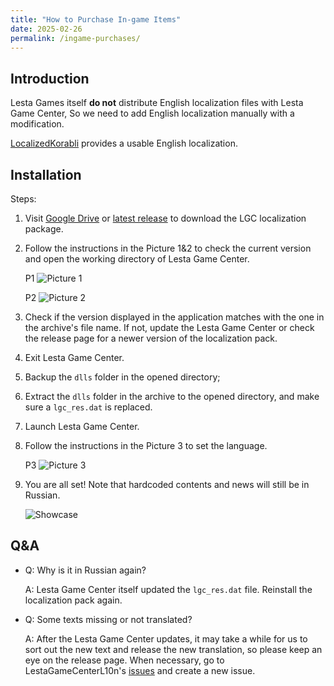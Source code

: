 ```yaml
---
title: "How to Purchase In-game Items"
date: 2025-02-26
permalink: /ingame-purchases/
---
```


## Introduction

Lesta Games itself **do not** distribute English localization files with Lesta Game Center, So we need to add English localization manually with a modification.

[LocalizedKorabli](https://github.com/LocalizedKorabli) provides a usable English localization.

## Installation

Steps:

1. Visit [Google Drive](https://drive.google.com/file/d/1XtSlaVIqykIAi7GhV4IjB4FnMIStIgmZ) or [latest release](https://github.com/LocalizedKorabli/LestaGameCenterL10n/releases/latest) to download the LGC localization package.

2. Follow the instructions in the Picture 1&2 to check the current version and open the working directory of Lesta Game Center.
    
    P1
    ![Picture 1](/en/assets/set-english-for-lgc/1.png)

    P2
    ![Picture 2](/en/assets/set-english-for-lgc/2.png)

3. Check if the version displayed in the application matches with the one in the archive's file name. If not, update the Lesta Game Center or check the release page for a newer version of the localization pack.

4. Exit Lesta Game Center.

5. Backup the `dlls` folder in the opened directory;

6. Extract the `dlls` folder in the archive to the opened directory, and make sure a `lgc_res.dat` is replaced.

7. Launch Lesta Game Center.

8. Follow the instructions in the Picture 3 to set the language.

    P3
    ![Picture 3](/en/assets/set-english-for-lgc/3.png)

9. You are all set! Note that hardcoded contents and news will still be in Russian.

    ![Showcase](/en/assets/set-english-for-lgc/showcase.png)

## Q&A

- Q: Why is it in Russian again?

  A: Lesta Game Center itself updated the `lgc_res.dat` file. Reinstall the localization pack again.
  
- Q: Some texts missing or not translated?

  A: After the Lesta Game Center updates, it may take a while for us to sort out the new text and release the new translation, so please keep an eye on the release page. When necessary, go to LestaGameCenterL10n's [issues](https://github.com/LocalizedKorabli/LestaGameCenterL10n/issues) and create a new issue.